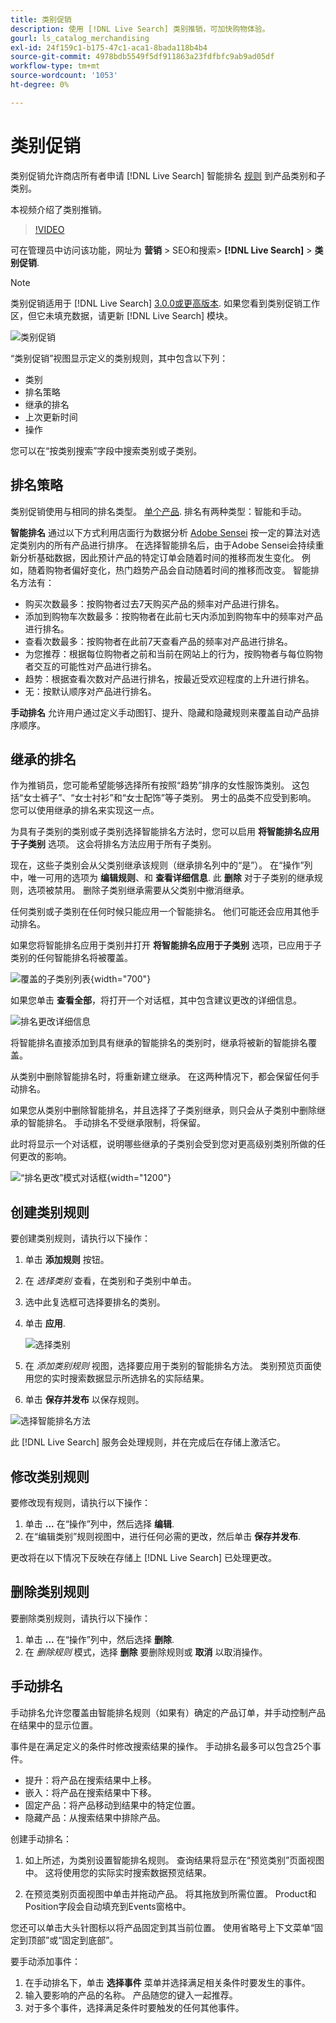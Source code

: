 ```yaml
---
title: 类别促销
description: 使用 [!DNL Live Search] 类别推销，可加快购物体验。
gourl: ls_catalog_merchandising
exl-id: 24f159c1-b175-47c1-aca1-8bada118b4b4
source-git-commit: 4978bdb5549f5df911863a23fdfbfc9ab9ad05df
workflow-type: tm+mt
source-wordcount: '1053'
ht-degree: 0%

---
```


# 类别促销

类别促销允许商店所有者申请 [!DNL Live Search] 智能排名 [规则](rules.md) 到产品类别和子类别。

本视频介绍了类别推销。

>[!VIDEO](https://video.tv.adobe.com/v/3424617)

可在管理员中访问该功能，网址为 **营销** > SEO和搜索> **[!DNL Live Search]** > **类别促销**.

>[!NOTE]
>
>类别促销适用于 [!DNL Live Search] [3.0.0或更高版本](release-notes.md). 如果您看到类别促销工作区，但它未填充数据，请更新 [!DNL Live Search] 模块。

![类别促销](assets/category_workspace.png)

“类别促销”视图显示定义的类别规则，其中包含以下列：

* 类别
* 排名策略
* 继承的排名
* 上次更新时间
* 操作

您可以在“按类别搜索”字段中搜索类别或子类别。

## 排名策略

类别促销使用与相同的排名类型。 [单个产品](rules-workspace.md).
排名有两种类型：智能和手动。

**智能排名** 通过以下方式利用店面行为数据分析 [Adobe Sensei](https://www.adobe.com/sensei.html) 按一定的算法对选定类别内的所有产品进行排序。 在选择智能排名后，由于Adobe Sensei会持续重新分析基础数据，因此预计产品的特定订单会随着时间的推移而发生变化。 例如，随着购物者偏好变化，热门趋势产品会自动随着时间的推移而改变。
智能排名方法有：

* 购买次数最多：按购物者过去7天购买产品的频率对产品进行排名。
* 添加到购物车次数最多：按购物者在此前七天内添加到购物车中的频率对产品进行排名。
* 查看次数最多：按购物者在此前7天查看产品的频率对产品进行排名。
* 为您推荐：根据每位购物者之前和当前在网站上的行为，按购物者与每位购物者交互的可能性对产品进行排名。
* 趋势：根据查看次数对产品进行排名，按最近受欢迎程度的上升进行排名。
* 无：按默认顺序对产品进行排名。

**手动排名** 允许用户通过定义手动图钉、提升、隐藏和隐藏规则来覆盖自动产品排序顺序。

## 继承的排名

作为推销员，您可能希望能够选择所有按照“趋势”排序的女性服饰类别。 这包括“女士裤子”、“女士衬衫”和“女士配饰”等子类别。 男士的品类不应受到影响。 您可以使用继承的排名来实现这一点。

为具有子类别的类别或子类别选择智能排名方法时，您可以启用 **将智能排名应用于子类别** 选项。 这会将排名方法应用于所有子类别。

现在，这些子类别会从父类别继承该规则（继承排名列中的“是”）。 在“操作”列中，唯一可用的选项为 **编辑规则**、和 **查看详细信息**. 此 **删除** 对于子类别的继承规则，选项被禁用。 删除子类别继承需要从父类别中撤消继承。

任何类别或子类别在任何时候只能应用一个智能排名。 他们可能还会应用其他手动排名。

如果您将智能排名应用于类别并打开 **将智能排名应用于子类别** 选项，已应用于子类别的任何智能排名将被覆盖。

![覆盖的子类别列表](assets/category_overwite_subs.png){width="700"}

如果您单击 **查看全部**，将打开一个对话框，其中包含建议更改的详细信息。

![排名更改详细信息](assets/category_overwrite.png)

将智能排名直接添加到具有继承的智能排名的类别时，继承将被新的智能排名覆盖。

从类别中删除智能排名时，将重新建立继承。
在这两种情况下，都会保留任何手动排名。

如果您从类别中删除智能排名，并且选择了子类别继承，则只会从子类别中删除继承的智能排名。 手动排名不受继承限制，将保留。

此时将显示一个对话框，说明哪些继承的子类别会受到您对更高级别类别所做的任何更改的影响。

![“排名更改”模式对话框](assets/category_overwrite_modal.png){width="1200"}

## 创建类别规则

要创建类别规则，请执行以下操作：

1. 单击 **添加规则** 按钮。
1. 在 _选择类别_ 查看，在类别和子类别中单击。
1. 选中此复选框可选择要排名的类别。
1. 单击 **应用**.

   ![选择类别](assets/category_select.png)

1. 在 _添加类别规则_ 视图，选择要应用于类别的智能排名方法。
类别预览页面使用您的实时搜索数据显示所选排名的实际结果。
1. 单击 **保存并发布** 以保存规则。

![选择智能排名方法](assets/category_ranking.png)

此 [!DNL Live Search] 服务会处理规则，并在完成后在存储上激活它。

## 修改类别规则

要修改现有规则，请执行以下操作：

1. 单击 **...** 在“操作”列中，然后选择 **编辑**.
1. 在“编辑类别”规则视图中，进行任何必需的更改，然后单击 **保存并发布**.

更改将在以下情况下反映在存储上 [!DNL Live Search] 已处理更改。

## 删除类别规则

要删除类别规则，请执行以下操作：

1. 单击 **...** 在“操作”列中，然后选择 **删除**.
1. 在 _删除规则_ 模式，选择 **删除** 要删除规则或 **取消** 以取消操作。

## 手动排名

手动排名允许您覆盖由智能排名规则（如果有）确定的产品订单，并手动控制产品在结果中的显示位置。

事件是在满足定义的条件时修改搜索结果的操作。 手动排名最多可以包含25个事件。

* 提升：将产品在搜索结果中上移。
* 嵌入：将产品在搜索结果中下移。
* 固定产品：将产品移动到结果中的特定位置。
* 隐藏产品：从搜索结果中排除产品。

创建手动排名：

1. 如上所述，为类别设置智能排名规则。 查询结果将显示在“预览类别”页面视图中。 这将使用您的实际实时搜索数据预览结果。

1. 在预览类别页面视图中单击并拖动产品。 将其拖放到所需位置。 Product和Position字段会自动填充到Events窗格中。

您还可以单击大头针图标以将产品固定到其当前位置。 使用省略号上下文菜单“固定到顶部”或“固定到底部”。

要手动添加事件：

1. 在手动排名下，单击 **选择事件** 菜单并选择满足相关条件时要发生的事件。
1. 输入要影响的产品的名称。 产品随您的键入一起推荐。
1. 对于多个事件，选择满足条件时要触发的任何其他事件。
